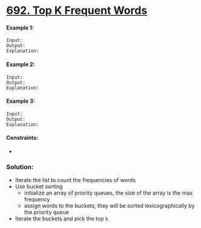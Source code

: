 ﻿# [692. Top K Frequent Words](https://leetcode.com/problems/top-k-frequent-words)

#### Example 1:
```
Input: 
Output: 
Explanation:
``` 

#### Example 2:
```
Input: 
Output: 
Explanation:
``` 

#### Example 3:
```
Input: 
Output: 
Explanation:
```

#### Constraints:

-


### Solution:

- Iterate the list to count the frequencies of words
- Use bucket sorting
  - initialize an array of priority queues, the size of the array is the max frequency
  - assign words to the buckets, they will be sorted lexicographically by the priority queue
- Iterate the buckets and pick the top `k`